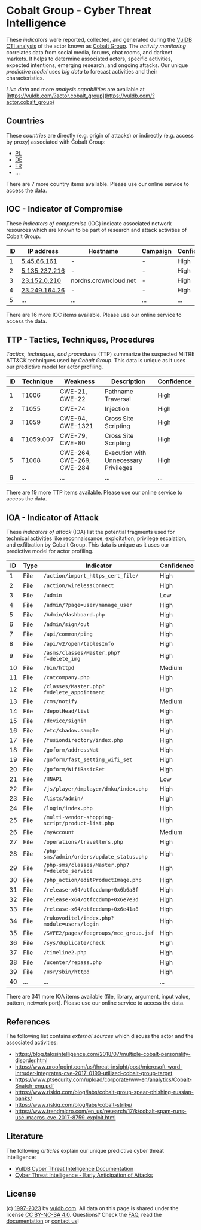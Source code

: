 # Cobalt Group - Cyber Threat Intelligence

These _indicators_ were reported, collected, and generated during the [VulDB CTI analysis](https://vuldb.com/?kb.cti) of the actor known as [Cobalt Group](https://vuldb.com/?actor.cobalt_group). The _activity monitoring_ correlates data from social media, forums, chat rooms, and darknet markets. It helps to determine associated actors, specific activities, expected intentions, emerging research, and ongoing attacks. Our unique _predictive model_ uses _big data_ to forecast activities and their characteristics.

_Live data_ and more _analysis capabilities_ are available at [https://vuldb.com/?actor.cobalt_group](https://vuldb.com/?actor.cobalt_group)

## Countries

These _countries_ are directly (e.g. origin of attacks) or indirectly (e.g. access by proxy) associated with Cobalt Group:

* [PL](https://vuldb.com/?country.pl)
* [DE](https://vuldb.com/?country.de)
* [FR](https://vuldb.com/?country.fr)
* ...

There are 7 more country items available. Please use our online service to access the data.

## IOC - Indicator of Compromise

These _indicators of compromise_ (IOC) indicate associated network resources which are known to be part of research and attack activities of Cobalt Group.

ID | IP address | Hostname | Campaign | Confidence
-- | ---------- | -------- | -------- | ----------
1 | [5.45.66.161](https://vuldb.com/?ip.5.45.66.161) | - | - | High
2 | [5.135.237.216](https://vuldb.com/?ip.5.135.237.216) | - | - | High
3 | [23.152.0.210](https://vuldb.com/?ip.23.152.0.210) | nordns.crowncloud.net | - | High
4 | [23.249.164.26](https://vuldb.com/?ip.23.249.164.26) | - | - | High
5 | ... | ... | ... | ...

There are 16 more IOC items available. Please use our online service to access the data.

## TTP - Tactics, Techniques, Procedures

_Tactics, techniques, and procedures_ (TTP) summarize the suspected MITRE ATT&CK techniques used by _Cobalt Group_. This data is unique as it uses our predictive model for actor profiling.

ID | Technique | Weakness | Description | Confidence
-- | --------- | -------- | ----------- | ----------
1 | T1006 | CWE-21, CWE-22 | Pathname Traversal | High
2 | T1055 | CWE-74 | Injection | High
3 | T1059 | CWE-94, CWE-1321 | Cross Site Scripting | High
4 | T1059.007 | CWE-79, CWE-80 | Cross Site Scripting | High
5 | T1068 | CWE-264, CWE-269, CWE-284 | Execution with Unnecessary Privileges | High
6 | ... | ... | ... | ...

There are 19 more TTP items available. Please use our online service to access the data.

## IOA - Indicator of Attack

These _indicators of attack_ (IOA) list the potential fragments used for technical activities like reconnaissance, exploitation, privilege escalation, and exfiltration by Cobalt Group. This data is unique as it uses our predictive model for actor profiling.

ID | Type | Indicator | Confidence
-- | ---- | --------- | ----------
1 | File | `/action/import_https_cert_file/` | High
2 | File | `/action/wirelessConnect` | High
3 | File | `/admin` | Low
4 | File | `/admin/?page=user/manage_user` | High
5 | File | `/Admin/dashboard.php` | High
6 | File | `/admin/sign/out` | High
7 | File | `/api/common/ping` | High
8 | File | `/api/v2/open/tablesInfo` | High
9 | File | `/asms/classes/Master.php?f=delete_img` | High
10 | File | `/bin/httpd` | Medium
11 | File | `/catcompany.php` | High
12 | File | `/classes/Master.php?f=delete_appointment` | High
13 | File | `/cms/notify` | Medium
14 | File | `/depotHead/list` | High
15 | File | `/device/signin` | High
16 | File | `/etc/shadow.sample` | High
17 | File | `/fusiondirectory/index.php` | High
18 | File | `/goform/addressNat` | High
19 | File | `/goform/fast_setting_wifi_set` | High
20 | File | `/goform/WifiBasicSet` | High
21 | File | `/HNAP1` | Low
22 | File | `/js/player/dmplayer/dmku/index.php` | High
23 | File | `/lists/admin/` | High
24 | File | `/login/index.php` | High
25 | File | `/multi-vendor-shopping-script/product-list.php` | High
26 | File | `/myAccount` | Medium
27 | File | `/operations/travellers.php` | High
28 | File | `/php-sms/admin/orders/update_status.php` | High
29 | File | `/php-sms/classes/Master.php?f=delete_service` | High
30 | File | `/php_action/editProductImage.php` | High
31 | File | `/release-x64/otfccdump+0x6b6a8f` | High
32 | File | `/release-x64/otfccdump+0x6e7e3d` | High
33 | File | `/release-x64/otfccdump+0x6e41a8` | High
34 | File | `/rukovoditel/index.php?module=users/login` | High
35 | File | `/SVFE2/pages/feegroups/mcc_group.jsf` | High
36 | File | `/sys/duplicate/check` | High
37 | File | `/timeline2.php` | High
38 | File | `/ucenter/repass.php` | High
39 | File | `/usr/sbin/httpd` | High
40 | ... | ... | ...

There are 341 more IOA items available (file, library, argument, input value, pattern, network port). Please use our online service to access the data.

## References

The following list contains _external sources_ which discuss the actor and the associated activities:

* https://blog.talosintelligence.com/2018/07/multiple-cobalt-personality-disorder.html
* https://www.proofpoint.com/us/threat-insight/post/microsoft-word-intruder-integrates-cve-2017-0199-utilized-cobalt-group-target
* https://www.ptsecurity.com/upload/corporate/ww-en/analytics/Cobalt-Snatch-eng.pdf
* https://www.riskiq.com/blog/labs/cobalt-group-spear-phishing-russian-banks/
* https://www.riskiq.com/blog/labs/cobalt-strike/
* https://www.trendmicro.com/en_us/research/17/k/cobalt-spam-runs-use-macros-cve-2017-8759-exploit.html

## Literature

The following _articles_ explain our unique predictive cyber threat intelligence:

* [VulDB Cyber Threat Intelligence Documentation](https://vuldb.com/?kb.cti)
* [Cyber Threat Intelligence - Early Anticipation of Attacks](https://www.scip.ch/en/?labs.20201022)

## License

(c) [1997-2023](https://vuldb.com/?kb.changelog) by [vuldb.com](https://vuldb.com/?kb.about). All data on this page is shared under the license [CC BY-NC-SA 4.0](https://creativecommons.org/licenses/by-nc-sa/4.0/). Questions? Check the [FAQ](https://vuldb.com/?kb.faq), read the [documentation](https://vuldb.com/?kb) or [contact us](https://vuldb.com/?contact)!
